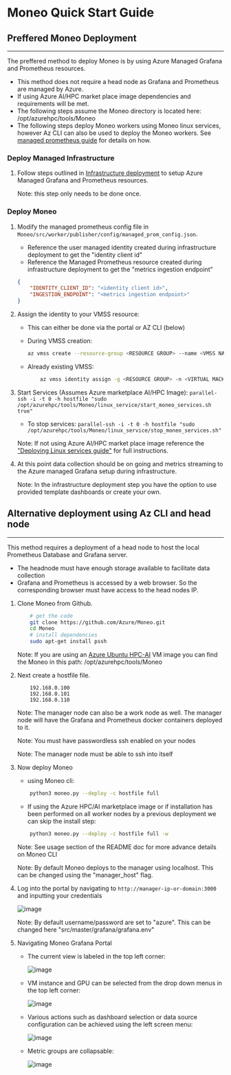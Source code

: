 # Moneo Quick Start Guide #

## Preffered Moneo Deployment ##

-----

The preffered method to deploy Moneo is by using Azure Managed Grafana and Prometheus resources.

- This method does not require a head node as Grafana and Prometheus are managed by Azure.
- If using Azure AI/HPC market place image dependencies and requirements will be met.
- The following steps assume the Moneo directory is located here: /opt/azurehpc/tools/Moneo
- The following steps deploy Moneo workers using Moneo linux services, however Az CLI can also be used to deploy the Moneo workers. See [managed prometheus guide](./ManagedPrometheusAgent.md) for details on how.

### Deploy Managed Infrastructure ####

1. Follow steps outlined in [Infrastructure deployment](../deploy_managed_infra/README.md) to setup Azure Managed Grafana and Prometheus resources.

    Note: this step only needs to be done once.

### Deploy Moneo ###

1. Modify the managed prometheus config file in `Moneo/src/worker/publisher/config/managed_prom_config.json`.
    - Reference the user managed identity created during infrastructure deployment to get the "identity client id"
    - Reference the Managed Prometheus resource created during infrastructure deployment to get the "metrics ingestion endpoint"

    ```json
    {
        "IDENTITY_CLIENT_ID": "<identity client id>",
        "INGESTION_ENDPOINT": "<metrics ingestion endpoint>"
    } 
    ```

2. Assign the identity to your VMSS resource:
    - This can either be done via the portal or AZ CLI (below)
    - During VMSS creation:

        ```sh
        az vmss create --resource-group <RESOURCE GROUP> --name <VMSS NAME> --image <SKU Linux Image> --admin-username <USER NAME> --admin-password <PASSWORD> --assign-identity <USER ASSIGNED IDENTITY> --role <ROLE> --scope <SUBSCRIPTION>
        ```

    - Already existing VMSS:

        ```sh
            az vmss identity assign -g <RESOURCE GROUP> -n <VIRTUAL MACHINE SCALE SET NAME> --identities <USER ASSIGNED IDENTITY>
        ```

3. Start Services (Assumes Azure marketplace AI/HPC Image): ``` parallel-ssh -i -t 0 -h hostfile "sudo /opt/azurehpc/tools/Moneo/linux_service/start_moneo_services.sh true" ```
    - To stop services: ```parallel-ssh -i -t 0 -h hostfile "sudo /opt/azurehpc/tools/Moneo/linux_service/stop_moneo_services.sh"```

    Note: If not using Azure AI/HPC market place image reference the ["Deploying Linux services guide"](../linux_service/README.md) for full instructions.

4. At this point data collection should be on going and metrics streaming to the Azure managed Grafana setup during infrastructure.

    Note: In the infrastructure deployment step you have the option to use provided template dashboards or create your own.

## Alternative deployment using Az CLI and head node ##

-----

This method requires a deployment of a head node to host the local Prometheus Database and Grafana server.

- The headnode must have enough storage available to facilitate data collection
- Grafana and Prometheus is accessed by a web browser. So the corresponding browser must have access to the head nodes IP.

1. Clone Moneo from Github.

    ```sh
        # get the code
        git clone https://github.com/Azure/Moneo.git
        cd Moneo
        # install dependencies
        sudo apt-get install pssh
    ```

    Note: If you are using an [Azure Ubuntu HPC-AI](https://github.com/Azure/azhpc-images) VM image you can find the Moneo in this path: /opt/azurehpc/tools/Moneo

2. Next create a hostfile file.  

    ```hostfile
        192.168.0.100
        192.168.0.101
        192.168.0.110
    ```

    Note: The manager node can also be a work node as well. The manager node will have the Grafana and Prometheus docker containers deployed to it.

    Note: You must have passwordless ssh enabled on your nodes

    Note: The manager node must be able to ssh into itself

3. Now deploy Moneo
    - using Moneo cli:

    ```sh
        python3 moneo.py --deploy -c hostfile full
    ```

    - If using the Azure HPC/AI marketplace image or if installation has been performed on all worker nodes by a previous deployment we can skip the install step:

    ```sh
        python3 moneo.py --deploy -c hostfile full -w
    ```

    Note: See usage section of the README doc for more advance details on Moneo CLI

    Note: By default Moneo deploys to the manager using localhost. This can be changed using the "manager_host" flag.

4. Log into the portal by navigating to `http://manager-ip-or-domain:3000` and inputting your credentials

    ![image](https://user-images.githubusercontent.com/70273488/173685955-dc51f7fc-da55-450b-b214-20d875e7687f.png)

    Note: By default username/password are set to "azure". This can be changed here "src/master/grafana/grafana.env"

5. Navigating Moneo Grafana Portal
    - The current view is labeled in the top left corner:

        ![image](https://user-images.githubusercontent.com/70273488/173687229-d1d64693-58d6-4874-a61c-c32af67e3fea.png)
    - VM instance and GPU can be selected from the drop down menus in the top left corner:

        ![image](https://user-images.githubusercontent.com/70273488/173687914-ee684e71-02a7-429e-abfa-046244e9eea0.png)
    - Various actions such as dashboard selection or data source configuration can be achieved using the left screen menu:

        ![image](https://user-images.githubusercontent.com/70273488/173689054-661bb442-4883-4f99-9147-b8307821a6b2.png)
    - Metric groups are collapsable:

        ![image](https://user-images.githubusercontent.com/70273488/173689514-e7532cfb-0b56-41ed-b9b9-1d71beaab123.png)
